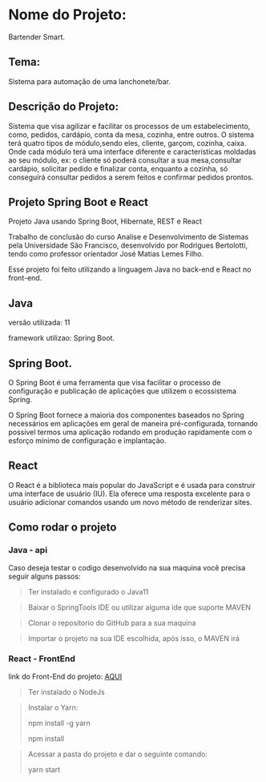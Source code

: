 # Nome do Projeto:
Bartender Smart.

## Tema:
Sistema para automação de uma lanchonete/bar.

## Descrição do Projeto:
Sistema que visa agilizar e facilitar os processos de um estabelecimento, como, pedidos, cardápio, conta da mesa, cozinha, entre outros.
O sistema terá quatro tipos de módulo,sendo eles, cliente, garçom, cozinha, caixa. Onde cada módulo terá uma interface diferente e características moldadas ao seu módulo, ex: o cliente só poderá consultar a sua mesa,consultar cardápio, solicitar pedido e finalizar conta, enquanto a cozinha, só conseguirá consultar pedidos a serem feitos e confirmar pedidos prontos.

## Projeto Spring Boot e React
Projeto Java usando Spring Boot, Hibernate, REST e React 

Trabalho de conclusão do curso Analise e Desenvolvimento de Sistemas pela Universidade São Francisco, desenvolvido por Rodrigues Bertolotti, 
tendo como professor orientador José Matias Lemes Filho.

Esse projeto foi feito utilizando a linguagem Java no back-end e React no front-end.

## Java
versão utilizada: 11

framework utilizao: Spring Boot.

## Spring Boot.

O Spring Boot é uma ferramenta que visa facilitar o processo de configuração e publicação de aplicações que utilizem o ecossistema Spring.

O Spring Boot fornece a maioria dos componentes baseados no Spring necessários em aplicações em geral de maneira pré-configurada, tornando possível termos uma aplicação rodando em produção rapidamente com o esforço mínimo de configuração e implantação.

## React

O React é a biblioteca mais popular do JavaScript e é usada para construir uma interface de usuário (IU). Ela oferece uma resposta excelente para o usuário adicionar comandos usando um novo método de renderizar sites.


## Como rodar o projeto
### Java - api
Caso deseja testar o codigo desenvolvido na sua maquina você precisa seguir alguns passos:

>Ter instalado e configurado o Java11

>Baixar o SpringTools IDE ou utilizar alguma ide que suporte MAVEN

>Clonar o repositorio do GitHub para a sua maquina

>Importar o projeto na sua IDE escolhida, após isso, o MAVEN irá 

### React - FrontEnd
link do Front-End do projeto: [AQUI]()

>Ter instalado o NodeJs

>Instalar o Yarn: 
>
>npm install -g yarn
>
>npm install

>Acessar a pasta do projeto e dar o seguinte comando:
>
>yarn start
